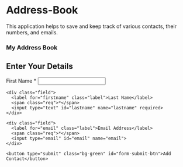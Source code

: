 # Address-Book
This application helps to save and  keep track of various contacts, their numbers, and emails.
<!DOCTYPE html>
<html>
<head>
  <title></title>
  <script src="https://code.jquery.com/jquery-3.3.1.min.js"></script>
</head>
  <style>
       /*CSS reset with universal selector*/

* {
  margin: 0;
  padding: 0;
  border: 0;
  outline: 0;
  font-size: 100%;
  vertical-align: baseline;
  background: transparent;
}

body {
  background-color: #eee;
  font-family: Helvetica;
}

a {
  color: #333;
  text-decoration: none;
}

a:hover,
a:focus,
a:active,
a.active {
  color: #222;
  text-decoration: none;
}

.bg-green {
  --rgb: 0, 100, 0;
}

.bg-red {
  --rgb: 220, 53, 69;
}

.bg-green,
.bg-red {
  --alpha: 0.9;
  background-color: rgba(var(--rgb), var(--alpha));
}

button {
  --alpha: 0.8;
  color: white;
  cursor: pointer;
  padding: 10px 20px;
  border-radius: 3px;
}

button:hover,
button:focus,
button:active,
button.active {
  --alpha: 1;
  color: white;
}

.hide {
  display: none;
}

.d-inline {
  display: inline;
  vertical-align: middle;
}

.background-red {
  background-color: #dc3545;
}

.navbar {
  color: white;
  padding: 20px;
  background-color: green;
  box-shadow: 0 0 10px #9e9e9e;
}

.wrapper {
  padding: 50px;
  display: grid;
  grid-gap: 1em;
  grid-template-columns: 1fr 1fr 1fr;
  grid-auto-rows: minmax(100px, auto);
}

/* Form Elements*/

.field {
  margin: 20px 0;
  display: flex;
  flex-direction: row;
}

.field input:not([type="file"]) {
  margin-left: 10px;
  border-bottom: 1px solid #333;
  flex: 1;
}

.field .req {
  color: red;
}

/* Registration Form */

form.registration button[type="submit"] {
  width: 100%;
}

/* Contact List */
.contact-list {
  padding: 0 30px;
}

.contact-list li {
  cursor: pointer;
  list-style-type: none;
}

.contact-list-item {
  margin-bottom: 30px;
}

/* Contact Item */
.contact-item {
  text-align: center;
}

.contact-item p {
  margin-bottom: 20px;
}

  </style>
<body>
  <div class="navbar">
  <h3>My Address Book</h3>
</div>
<div class="wrapper">
  <form class="registration">
    <h2>Enter Your Details</h2>
    <input name="id" type="hidden" />
    <div class="field">
      <label for="firstname" class="label">First Name</label>
      <span class="req">*</span>
      <input type="text" id="firstname" name="firstname" required>
    </div>

    <div class="field">
      <label for="firstname" class="label">Last Name</label>
      <span class="req">*</span>
      <input type="text" id="lastname" name="lastname" required>
    </div>

    <div class="field">
      <label for="email" class="label">Email Address</label>
      <span class="req">*</span>
      <input type="email" id="email" name="email">
    </div>

    <button type="submit" class="bg-green" id="form-submit-btn">Add Contact</button>
  </form>
  <div class="display contact-list">
    <ul class="contact-list-ul">
    </ul>
  </div>
  <div class="display contact-item">
  </div>
</div>

<script>
       $(document).ready(function () {
  const contactListArray = [
    {
      firstname: 'Iveren',
      lastname: 'Shaguy',
      email: 'iveren@shaguy.com'
    },
    {
      firstname: 'Olisa',
      lastname: 'Emodi',
      email: 'olisa@emodi.com'
    }
  ];
  const firstname = $('input[name="firstname"]');
  const lastname = $('input[name="lastname"]');
  const email = $('input[name="email"]');
  const form = $('form');
  const contactListItem = (contact, index) => (
    `<li class="contact-list-item" id=${index}>
      <a>
        <h3 class="d-inline">${contact.firstname} ${contact.lastname}</h3>
      </a>
    </li>`
  );
  const contactItem = (contact, index) => (
    `<div class="contact" id=${index}>
    <p>${contact.firstname} ${contact.lastname}</p>
    <p class=${index}>${contact.email}</p>
    <div class="contact-item-btns">
      <button class="bg-green" id="edit-btn">Edit</button>
      <button class="bg-red" id="delete-btn">Delete</button>
    </div>
   </div>`
  );

  // on page laod, render list and contact-item for first contact
  renderList();
  renderContactItem(contactListArray[0], 0);

  function renderList() {
    // sort contact list by firstname using localeCompare which works irrespective of case and symbol
    const sortFunc = (a, b) => a.firstname.localeCompare(b.firstname);
    const sortedContactList = contactListArray.sort(sortFunc);
    const list = sortedContactList.map((item, index) => contactListItem(item, index));
    // add mapped list to contact-list-ul
    $('.contact-list-ul').html(list);
  }


  function renderContactItem(contact, index) {
    const item = contactItem(contact, index);
    // add item to contact-item
    $('.contact-item').html(item);
  }

  function addContact(newContact) {
    // add to contact list
    contactListArray.push(newContact);
    renderList();
    renderContactItem(newContact, contactListArray.length - 1);
  }
    
  function updateContact(contact, id) {
    contactListArray[id] = contact;
    renderList();
    renderContactItem(contact, id);
  }

  form.submit(function (event) {
    event.preventDefault();

    const contact = {
      firstname: firstname.val(),
      lastname: lastname.val(),
      email: email.val(),
    };
    
    const id = $('input[name="id"]').val().trim();

    if(id) {
      // update contact if Id field is filled
      updateContact(contact, id);
      // clear hidden input field
      $('input[name="id"]').val('');
    } else {
      // add new contact
      addContact(contact);
    } 

    this.reset();
    // change button value back to add contact
    $('#form-submit-btn').html('Add Contact');
  });

  // we use .on because we are generating dynamic content
  // we bind .on to parent elem that is a static elem already available in dom
  // .contact-list-item is the particular item we are clicking on
  $('.contact-list').on('click', '.contact-list-item', function () {
    // this is contact list item that we clicked on;
    const listItem = $(this);
    const index = listItem.attr('id');

    const contact = contactListArray[index];
    renderContactItem(contact, index);
    // $('#firstname').focus();
  });

  // $('.contact-item').on('click', '.contact-item-btns', function(){

  //     //const editInput = $(this);

  //     $('#firstname').focus();

      

  //});

      $('.contact-item').on('click', '#edit-btn', function() {
        // change button text to Save
        $('#form-submit-btn').html('Save');
 
        const index = $('.contact').attr('id');
        const contact = contactListArray[index];
        
        // fill in form values
        $('#firstname').val(contact.firstname);
        $('#lastname').val(contact.lastname);
        $('#email').val(contact.email);
        $('input[name="id"]').val(index);
     });
    
    $('.contact-item').on('click', '#delete-btn', function(){
           const index = $('.contact').attr('id');
           contactListArray.splice(index, 1);
           renderList();
           renderContactItem(contactListArray[0], 0);
       
     });
   });
   
</script>
</body>
</html>
